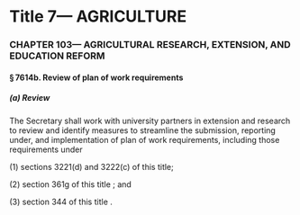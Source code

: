 
# Title 7— AGRICULTURE
### CHAPTER 103— AGRICULTURAL RESEARCH, EXTENSION, AND EDUCATION REFORM
#### § 7614b. Review of plan of work requirements
##### (a) Review

The Secretary shall work with university partners in extension and research to review and identify measures to streamline the submission, reporting under, and implementation of plan of work requirements, including those requirements under

(1) sections 3221(d) and 3222(c) of this title;

(2) section 361g of this title ; and

(3) section 344 of this title .
